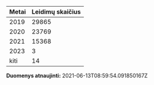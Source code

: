| Metai | Leidimų skaičius |
|-------| ---------------- |
| 2019 | 29865 |
| 2020 | 23769 |
| 2021 | 15368 |
| 2023 | 3 |
| kiti | 14 |

**Duomenys atnaujinti:** 2021-06-13T08:59:54.091850167Z
